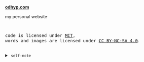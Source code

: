 **[odhyp.com](https://odhyp.com)**

my personal website

<br>

<samp>code is licensed under <a href='./LICENSE'>MIT</a>,<br> words and images are licensed under <a href='https://creativecommons.org/licenses/by-nc-sa/4.0/'>CC BY-NC-SA 4.0</a></samp>.

<br>

<details>
<summary>&nbsp;<code>self-note</code></summary>

<br>

_For my future self._

## Get-shit-done list

- [ ] Re-write icon-related content using Iconify
- [ ] Shortcodes
  - [ ] Image side-by-side comparison
  - [ ] Image gallery/slider
- [ ] Enlarge images when clicked (image modal)
- [ ] Filter function for list pages
- [ ] Search function using Pagefind (put in on top-right corner)
- [ ] Include pagefind in package.json (`npm install pagefind`)
- [ ] Dark mode?

## Adding new content

### Writings page

```bash
hugo new --kind writing writings/2025-06-22-sample-writing.md
```

### Projects page

```bash
hugo new --kind project projects/2025-06-22-sample-project.md
```

## Using custom shortcodes

### 1. Wrapper

Wrap content with a custom TailwindCSS class.

```md
{{< wrapper class="your-tailwind-classes" >}}
**Your content here**
{{< /wrapper >}}
```

**Parameters:**

- class – (required) TailwindCSS classes to style the wrapper container

### 2. Image/Figure

Insert responsive images with optional captions and custom styles.

```md
{{< img src="path/to/image.jpg" alt="Descriptive alt text" caption="Optional caption" class="your-tailwind-classes" >}}
```

**Parameters:**

- `src`: (required) URL or path to the image file
- `alt`: (required) Alternative text for accessibility and SEO
- `caption`: (optional) Text shown below the image
- `class`: (optional) TailwindCSS classes for styling

### 3. Icon Link

Insert styled links with optional icons, ideal for external resources or references.

```md
{{< icon href="https://example.com" title="Link text" icon="external-link" >}}
```

**Parameters:**

- `href`: (required) URL to link to
- `title`: (required) Text displayed as the link label
- `icon`: (optional) Lucide icon name to display beside the text

### 4. Callouts

Insert callouts with icon based on type. Currently, there are 6 types:

1. Tip
2. Info
3. Warning
4. Important
5. Todo
6. Note (default)

```md
{{< callout type="tip" title="Quick Trick" >}}
Callout content here.
{{< /callout >}}
```

**Parameters:**

- `type`: (optional) Controls icon and color
- `title`: (optional) Heading title (default title based on type)

### 5. Threads (Instagram)

```md
{{< threads username="odhypradhana" id="tuNapAN1n1" >}}
```

**Parameters:**

- `username`: (required) Username
- `id`: (required) Post ID
